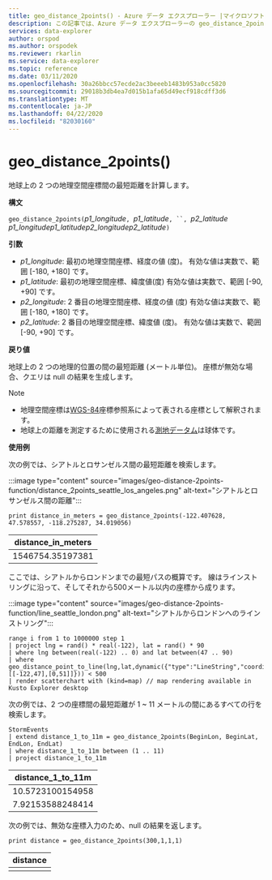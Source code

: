 ```yaml
---
title: geo_distance_2points() - Azure データ エクスプローラー |マイクロソフトドキュメント
description: この記事では、Azure データ エクスプローラーの geo_distance_2points() について説明します。
services: data-explorer
author: orspod
ms.author: orspodek
ms.reviewer: rkarlin
ms.service: data-explorer
ms.topic: reference
ms.date: 03/11/2020
ms.openlocfilehash: 30a26bbcc57ecde2ac3beeeb1483b953a0cc5820
ms.sourcegitcommit: 29018b3db4ea7d015b1afa65d49ecf918cdff3d6
ms.translationtype: MT
ms.contentlocale: ja-JP
ms.lasthandoff: 04/22/2020
ms.locfileid: "82030160"
---
```

# <a name="geo_distance_2points"></a>geo_distance_2points()

地球上の 2 つの地理空間座標間の最短距離を計算します。

**構文**

`geo_distance_2points(`*p1_longitude*`, `*p1_latitude*`, ``, `*p2_latitude* *p1_longitudep1_latitudep2_longitudep2_latitude*`)`

**引数**

* *p1_longitude*: 最初の地理空間座標、経度の値 (度)。 有効な値は実数で、範囲 [-180, +180] です。
* *p1_latitude*: 最初の地理空間座標、緯度値(度) 有効な値は実数で、範囲 [-90, +90] です。
* *p2_longitude*: 2 番目の地理空間座標、経度の値 (度) 有効な値は実数で、範囲 [-180, +180] です。
* *p2_latitude*: 2 番目の地理空間座標、緯度値 (度)。 有効な値は実数で、範囲 [-90, +90] です。

**戻り値**

地球上の 2 つの地理的位置の間の最短距離 (メートル単位)。 座標が無効な場合、クエリは null の結果を生成します。

> [!NOTE]
> * 地理空間座標は[WGS-84](https://earth-info.nga.mil/GandG/update/index.php?action=home)座標参照系によって表される座標として解釈されます。
> * 地球上の距離を測定するために使用される[測地データム](https://en.wikipedia.org/wiki/Geodetic_datum)は球体です。

**使用例**

次の例では、シアトルとロサンゼルス間の最短距離を検索します。


:::image type="content" source="images/geo-distance-2points-function/distance_2points_seattle_los_angeles.png" alt-text="シアトルとロサンゼルス間の距離":::

```kusto
print distance_in_meters = geo_distance_2points(-122.407628, 47.578557, -118.275287, 34.019056)
```

| distance_in_meters |
|--------------------|
| 1546754.35197381   |

ここでは、シアトルからロンドンまでの最短パスの概算です。 線はラインストリングに沿って、そしてそれから500メートル以内の座標から成ります。

:::image type="content" source="images/geo-distance-2points-function/line_seattle_london.png" alt-text="シアトルからロンドンへのラインストリング":::

```kusto
range i from 1 to 1000000 step 1
| project lng = rand() * real(-122), lat = rand() * 90
| where lng between(real(-122) .. 0) and lat between(47 .. 90)
| where geo_distance_point_to_line(lng,lat,dynamic({"type":"LineString","coordinates":[[-122,47],[0,51]]})) < 500
| render scatterchart with (kind=map) // map rendering available in Kusto Explorer desktop
```

次の例では、2 つの座標間の最短距離が 1 ~ 11 メートルの間にあるすべての行を検索します。
```kusto
StormEvents
| extend distance_1_to_11m = geo_distance_2points(BeginLon, BeginLat, EndLon, EndLat)
| where distance_1_to_11m between (1 .. 11)
| project distance_1_to_11m
```

| distance_1_to_11m |
|-------------------|
| 10.5723100154958  |
| 7.92153588248414  |

次の例では、無効な座標入力のため、null の結果を返します。
```kusto
print distance = geo_distance_2points(300,1,1,1)
```

| distance |
|----------|
|          |